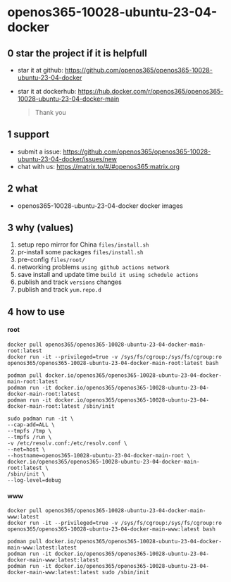 # openos365-10028-ubuntu-23-04-docker

## 0 star the project if it is helpfull

* star it at github: https://github.com/openos365/openos365-10028-ubuntu-23-04-docker
* star it at dockerhub: https://hub.docker.com/r/openos365/openos365-10028-ubuntu-23-04-docker-main

  > Thank you

## 1 support

* submit a issue: https://github.com/openos365/openos365-10028-ubuntu-23-04-docker/issues/new
* chat with us: https://matrix.to/#/#openos365:matrix.org

## 2 what

* openos365-10028-ubuntu-23-04-docker docker images
  
## 3 why (values)

1. setup repo mirror for China `files/install.sh`
1. pr-install some packages `files/install.sh`
1. pre-config `files/root/`
1. networking problems `using github actions network`
1. save install and update time `build it using schedule actions`
1. publish and track `versions` changes
1. publish and track `yum.repo.d`

## 4 how to use

#### root
```
docker pull openos365/openos365-10028-ubuntu-23-04-docker-main-root:latest
docker run -it --privileged=true -v /sys/fs/cgroup:/sys/fs/cgroup:ro openos365/openos365-10028-ubuntu-23-04-docker-main-root:latest bash

podman pull docker.io/openos365/openos365-10028-ubuntu-23-04-docker-main-root:latest
podman run -it docker.io/openos365/openos365-10028-ubuntu-23-04-docker-main-root:latest
podman run -it docker.io/openos365/openos365-10028-ubuntu-23-04-docker-main-root:latest /sbin/init

sudo podman run -it \
--cap-add=ALL \
--tmpfs /tmp \
--tmpfs /run \
-v /etc/resolv.conf:/etc/resolv.conf \
--net=host \
--hostname=openos365-10028-ubuntu-23-04-docker-main-root \
docker.io/openos365/openos365-10028-ubuntu-23-04-docker-main-root:latest \
/sbin/init \
--log-level=debug

```
#### www

```
docker pull openos365/openos365-10028-ubuntu-23-04-docker-main-www:latest
docker run -it --privileged=true -v /sys/fs/cgroup:/sys/fs/cgroup:ro openos365/openos365-10028-ubuntu-23-04-docker-main-www:latest bash

podman pull docker.io/openos365/openos365-10028-ubuntu-23-04-docker-main-www:latest:latest
podman run -it docker.io/openos365/openos365-10028-ubuntu-23-04-docker-main-www:latest:latest
podman run -it docker.io/openos365/openos365-10028-ubuntu-23-04-docker-main-www:latest:latest sudo /sbin/init
```
